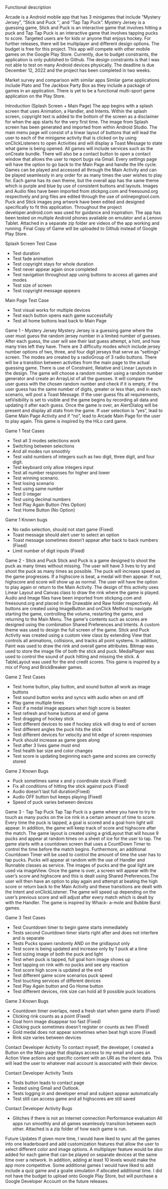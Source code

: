 Functional description

Arcade is a Android mobile app that has 3 minigames that include “Mystery Jersey”,
“Stick and Puck '', and “Tap Tap Puck”. Mystery Jersey is a guessing game, Stick and
Puck is an interactive game that involves hitting a puck and Tap Tap Puck is an
interactive game that involves tapping pucks to score. Targeted users are for kids or
anyone that enjoys hockey. For further releases, there will be multiplayer and different
design options. The budget is free for this project. This app will compete with other
mobile games on the Google Play Store. Currently, due to budget constraints, the
application is only published to Github. The design constraints is that I was not able to
test on many Android devices physically. The deadline is due December 12, 2022 and
the project has been completed in two weeks.

Market survey and comparison with similar apps
Similar game applications include Plato and The Jackbox Party Box as they include a
package of games in an application. There is yet to be a functional multi-sport game
application on the Play Store.

Introduction (Splash Screen + Main Page)
The app begins with a splash screen that uses Animation, a Handler, and Intents.
Within the splash screen, copyright text is added to the bottom of the screen as a
disclaimer for when the app starts for the very first time. The image from Splash screen
has been generated and imported from within Android Studio. The main menu page will
consist of a linear layout of buttons that will lead the user to each of the minigame
activity that is clicked on by using onClickListeners to open Activities and will display
a Toast Message to state what game is being opened. All games will include services
such as the onCreate bundle. There will also be a contact button to open a contact
window that allows the user to report bugs via Gmail. Every settings page will have the
option to go back to the Main Page and handle the life cycle. Games can be played
and accessed all through the Main Activity and can be played seamlessly in any order
for as many times the user wishes to play for. Each game has its own theme, but the
overall app has the same theme which is purple and blue by use of consistent buttons
and layouts. Images and Audio files have been imported from stickpng.com and
freesound.org respectively and png files are edited through the use of
onlinepngtool.com. Puck and Stick images png artwork have been edited and
designed specifically to fit this application. Throughout the project
developer.android.com was used for guidance and inspiration. The app has been tested
on multiple Android phones available on emulator and a Lenovo Tablet. Attached in a
separate zip folder are videos of the app working and running. Final Copy of Game will
be uploaded to Github instead of Google Play Store.

Splash Screen Test Case
- Test duration
- Test fade animation
- Test copyright stays for whole duration
- Test never appear again once completed
- Test navigation throughout app using buttons to access all games and modes
- Test size of screen
- Test copyright message appears

Main Page Test Case
- Test visual works for multiple devices
- Test each button opens each game successfully
- Test all home buttons lead back to Main Page

Game 1 - Mystery Jersey
Mystery Jersey is a guessing game where the user must guess the random jersey
number in a limited number of guesses. After each guess, the user will see their last
guess attempt, a hint, and how many tries left they have. There are 3 difficulty modes
which include jersey number options of two, three, and four digit jerseys that serve as
“settings” screen. The modes are created by a radioGroup of 3 radio buttons.
There will be a transition between activities from the main page to the actual guessing
game. There is use of Constraint, Relative and Linear Layouts in the design. The
game will choose a random number using a random number generator and create an
ArrayList of all the guesses. It will compare the user guess with the chosen random
number and check if it is empty, if the user guess has the same number of digits,
greater or less than, and in each scenario, will post a Toast Message. If the user guess
fits all requirements, setVisibility is set to visible and the game begins by recording all
data and updating it after each guess. Once the game is over, an AlertDialog will be
present and display all stats from the game. If user selection is “yes”, lead to Game
Main Page Activity and if “no”, lead to Arcade Main Page for the user to play again. This
game is inspired by the HiLo card game.

Game 1 Test Cases
- Test all 3 modes selections work
- Switching between selections
- And all modes run smoothly
- Test valid numbers of integers such as two digit, three digit, and four digit.
- Test keyboard only allow integers input
- Test all number responses for higher and lower
- Test winning scenario.
- Test losing scenario
- Test using same number
- Test 0 integer
- Test using decimal numbers
- Test Play Again Button (Yes Option)
- Test Home Button (No Option)

Game 1 Known bugs
- No radio selection, should not start game (Fixed)
- Toast message should alert user to select an option
- Toast message sometimes doesn’t appear after back to back numbers (Fixed)
- Limit number of digit inputs (Fixed)

Game 2 - Stick and Puck
Stick and Puck is a game designed to shoot the puck as many times without missing.
The user will have 3 lives to try and shoot the puck as many times as possible. The
puck will increase speed as the game progresses. If a highscore is beat, a medal will
then appear. If not, highscore and score will show up as normal. The user will have the
option to play again or return to the Main Activity. The design of this activity uses Linear
Layout and Canvas class to draw the rink where the game is played. Audio and Image
files have been imported from stickpng.com and freesound.org and placed in the
Drawable and Raw folder respectively. All buttons are created using ImageButton and
onClick Method to navigate starting the game, controlling the volume, restarting the
game, and returning to the Main Menu. The game's contents such as scores are
designed using the combination Shared Preferences and Intents. A custom theme
was used to design the full screen of the game. Stick and Puck Activity was created
using a custom view class by extending View that controls all animations, collisions,
and tracks all point systems. In addition, Paint was used to draw the rink and overall
game attributes. Bitmap was used to store the image file of both the stick and puck.
MediaPlayer was used to control the sound of puck hitting and missing the stick. A
TableLayout was used for the end credit scores. This game is inspired by a mix of
Pong and BrickBreaker games.

Game 2 Test Cases
- Test home button, play button, and sound button all work as image buttons
- Test sound button works and syncs with audio when on and off
- Play game multiple times
- Test if a medal image appears when high score is beaten
- Test refresh and home buttons at end of game
- Test dragging of hockey stick
- Test different devices to see if hockey stick will drag to end of screen
- Test different angles the puck hits the stick
- Test different devices for velocity and hit edge of screen responses
- Puck should increase as game goes along
- Test after 3 lives game must end
- Test health bar size and color changes
- Test score is updating beginning each game and scores are correctly stored

Game 2 Known Bugs
- Puck sometimes same x and y coordinate stuck (Fixed)
- Fix all conditions of hitting the stick against puck (Fixed)
- Audio doesn’t last full duration(Fixed)
- Audio OFF button but keeps playing (Fixed)
- Speed of puck varies between devices

Game 3 - Tap Tap Puck
Tap Tap Puck is a game where you have to try to touch as many pucks on the ice rink in
a certain amount of time to score. Every time the puck is tapped, a goal is scored and a
goal horn light will appear. In addition, the game will keep track of score and highscore
after the match. The game layout is created using a gridLayout that will house 9 pucks
and appear at random times on a sheet of ice for the user to tap. The game starts with a
countdown screen that uses a CountDown Timer to control the time before the match
begins. Furthermore, an additional Countdown Timer will be used to control the amount
of time the user has to tap pucks. Pucks will appear at random with the use of Handler
and Runnable classes as service. The images of pucks and the goal light are used via
imageView. Once the game is over, a screen will appear with the user’s score and
highscore and this is dealt using Shared Preferences.The user will then have an option
to play again and attempt at beating the high score or return back to the Main Activity
and these transitions are dealt with the Intent and onClickListener. The game will
speed up depending on the user’s previous score and will adjust after every match
which is dealt by with the Handler. The game is inspired by Whack- a-mole and Bubble
Burst games.

Game 3 Test Cases
- Test Countdown timer to begin game starts immediately
- Tests second Countdown timer starts right after and does not interfere and is
separate
- Tests Pucks spawn randomly AND on the gridlayout only
- Test score is being updated and increase only by 1 puck at a time
- Test sizing image of both the puck and light
- Test when puck is tapped, full goal horn image shows up
- Test tapping on rink with no pucks and see any reaction
- Test score high score is updated at the end
- Test different game score scenarios puck speed
- Test touching services of different devices
- Test Play Again button and Go Home button
- Test different devices, rink size can hold all 9 possible puck locations

Game 3 Known Bugs
- Countdown timer overlaps, need a fresh start when game starts (Fixed)
- Clicking rink counts as a point (Fixed)
- Goal horn image disappear too fast (Fixed)
- Clicking puck sometimes doesn’t register or counts as two (Fixed)
- Gold medal does not appear sometimes when beat high score (Fixed)
- Rink size varies between devices

Contact Developer Activity
To contact myself, the developer, I created a Button on the Main page that displays
access to my email and uses an Action View actions and specific content with an URI
as the intent data. This will lead the user to whatever mail account is associated with
their device.

Contact Developer Activity Tests
- Tests button leads to contact page
- Tested using Gmail and Outlook.
- Tests logging in and developer email and subject appear automatically
- Test still can access game and all highscores are still saved

Contact Developer Activity Bugs
- Glitches if there is not an Internet connection
Performance evaluation
All apps run smoothly and all games seamlessly transition between each other.
Attached is a zip folder of how each game is run.

Future Updates
If given more time, I would have liked to sync all the games into one leaderboard and
add customization features that allow the user to select different color and image
options. A multiplayer feature would be also added for each game that can be played on
separate devices at the same time over a network. In addition, adding at least 10 levels
would make the app more competitive. Some additional games I would have liked to
add include a quiz game and a goalie simulation if allocated additional time. I did not
have the budget to upload onto Google Play Store, but will purchase a Google
Developer Account on the future releases.
